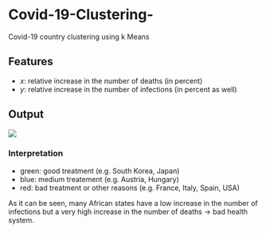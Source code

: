 # Covid-19-Clustering-
Covid-19 country clustering using k Means

## Features

- *x*: relative increase in the number of deaths (in percent)
- *y*: relative increase in the number of infections (in percent as well)


## Output

<img src="https://github.com/moritzmitterdorfer/Covid-19-Clustering-/blob/master/img.png">

### Interpretation

- green: good treatment (e.g. South Korea, Japan)
- blue: medium treatement (e.g. Austria, Hungary)
- red: bad treatment or other reasons (e.g. France, Italy, Spain, USA) 

As it can be seen, many African states have a low increase in the number of infections but a very high increase in the number of deaths -> bad health system.

